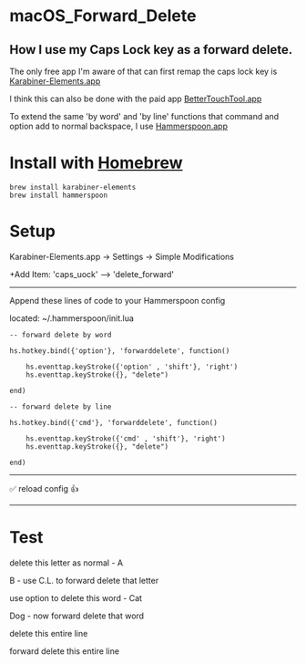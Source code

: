 # macOS_Forward_Delete
How I use my Caps Lock key as a forward delete.
---

The only free app I'm aware of that can first remap the caps lock key is [Karabiner-Elements.app](https://karabiner-elements.pqrs.org)

I think this can also be done with the paid app [BetterTouchTool.app](https://folivora.ai)

To extend the same 'by word' and 'by line' functions that command and option add to normal backspace, I use [Hammerspoon.app](https://www.hammerspoon.org)

# Install with [Homebrew](https://brew.sh)

```
brew install karabiner-elements
brew install hammerspoon
```

# Setup

Karabiner-Elements.app → Settings → Simple Modifications

 +Add Item:  'caps_uock' --> 'delete_forward'

---
Append these lines of code to your Hammerspoon config

located: ~/.hammerspoon/init.lua

```
-- forward delete by word

hs.hotkey.bind({'option'}, 'forwarddelete', function()

    hs.eventtap.keyStroke({'option' , 'shift'}, 'right')
    hs.eventtap.keyStroke({}, "delete")

end)

-- forward delete by line

hs.hotkey.bind({'cmd'}, 'forwarddelete', function()

    hs.eventtap.keyStroke({'cmd' , 'shift'}, 'right')
    hs.eventtap.keyStroke({}, "delete")

end)
```


---

✅ reload config 👍 

---

# Test



delete this letter as normal - A

B - use C.L. to forward delete that letter

use option to delete this word - Cat

Dog - now forward delete that word

delete this entire line

forward delete this entire line

